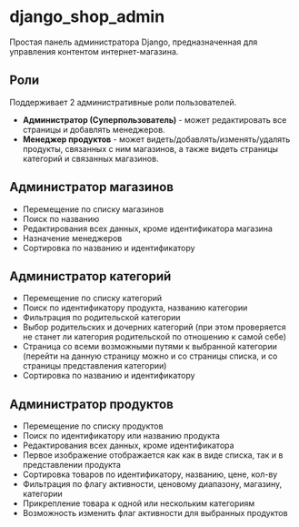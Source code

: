 # django_shop_admin
Простая панель администратора Django, предназначенная для управления контентом интернет-магазина.

## Роли
Поддерживает 2 административные роли пользователей.
- **Администратор (Суперпользователь)** - может редактировать все страницы и добавлять менеджеров.
- **Менеджер продуктов** - может видеть/добавлять/изменять/удалять продукты, связанных с ним магазинов, а также видеть страницы категорий и связанных магазинов.

## Администратор магазинов
- Перемещение по списку магазинов
- Поиск по названию
- Редактирования всех данных, кроме идентификатора магазина
- Назначение менеджеров
- Сортировка по названию и идентификатору

## Администратор категорий
- Перемещение по списку категорий
- Поиск по идентификатору продукта, названию категории
- Фильтрация по родительской категории
- Выбор родительских и дочерних категорий (при этом проверяется не станет ли категория родительской по отношению к самой себе)
- Страница со всеми возможными путями к выбранной категории (перейти на данную страницу можно и со страницы списка, и со страницы представления категории)
- Сортировка по названию и идентификатору

## Администратор продуктов
- Перемещение по списку продуктов
- Поиск по идентификатору или названию продукта
- Редактирования всех данных, кроме идентификатора
- Первое изображение отображается как как в виде списка, так и в представлении продукта
- Сортировка товаров по идентификатору, названию, цене, кол-ву
- Фильтрация по флагу активности, ценовому диапазону, магазину, категории
- Прикрепление товара к одной или нескольким категориям
- Возможность изменить флаг активности для выбранных продуктов